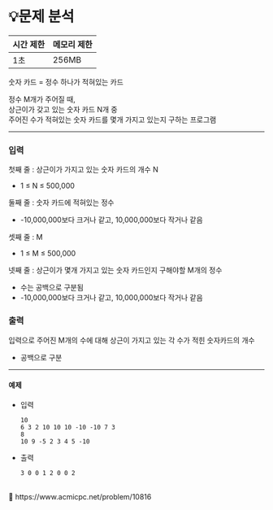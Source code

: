 # 💡**문제 분석**

| 시간 제한 | 메모리 제한 |
| --- | --- |
| 1초 | 256MB |

숫자 카드 = 정수 하나가 적혀있는 카드

정수 M개가 주어질 때, 
<br>
상근이가 갖고 있는 숫자 카드 N개 중 <br>주어진 수가 적혀있는 숫자 카드를 몇개 가지고 있는지 구하는 프로그램

---
### 입력

첫째 줄 : 상근이가 가지고 있는 숫자 카드의 개수 N

- 1 ≤ N ≤ 500,000

둘째 줄 : 숫자 카드에 적혀있는 정수

- -10,000,000보다 크거나 같고, 10,000,000보다 작거나 같음

셋째 줄 : M

- 1 ≤ M ≤ 500,000

넷째 줄 : 상근이가 몇개 가지고 있는 숫자 카드인지 구해야할 M개의 정수

- 수는 공백으로 구분됨
- -10,000,000보다 크거나 같고, 10,000,000보다 작거나 같음

### 출력

입력으로 주어진 M개의 수에 대해 상근이 가지고 있는 각 수가 적힌 숫자카드의 개수

- 공백으로 구분


---
#### **예제**
- 입력
    
    ```
    10
    6 3 2 10 10 10 -10 -10 7 3
    8
    10 9 -5 2 3 4 5 -10
    ```
    
- 출력
    
    ```
    3 0 0 1 2 0 0 2
    ```
    
<br>
<aside>
📎 https://www.acmicpc.net/problem/10816

</aside>
